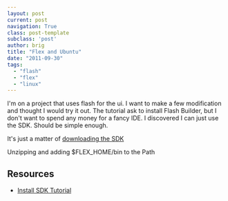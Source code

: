 ```yaml
---
layout: post
current: post
navigation: True
class: post-template
subclass: 'post'
author: brig
title: "Flex and Ubuntu"
date: "2011-09-30"
tags: 
  - "flash"
  - "flex"
  - "linux"
---
```


I'm on a project that uses flash for the ui. I want to make a few modification and thought I would try it out. The tutorial ask to install Flash Builder, but I don't want to spend any money for a fancy IDE. I discovered I can just use the SDK. Should be simple enough.

It's just a matter of [downloading the SDK](http://opensource.adobe.com/wiki/display/flexsdk/Download+Flex+4)

Unzipping and adding $FLEX_HOME/bin to the Path

## Resources

- [Install SDK Tutorial](http://stevelove.org/2009/05/14/how-to-install-and-set-up-adobe-flex-sdk-on-ubuntu-linux/)
